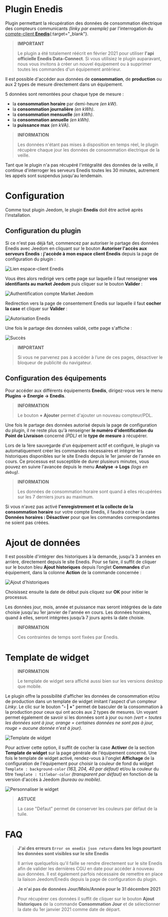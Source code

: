 # Plugin Enedis

Plugin permettant la récupération des données de consommation électrique des compteurs communicants *(linky par exemple)* par l'interrogation du [compte-client **Enedis**](https://mon-compte.enedis.fr/auth/XUI/#login/&realm=/enedis&forward=true){:target="\_blank"}.

>**IMPORTANT**
>
>Le plugin a été totalement réécrit en février 2021 pour utiliser **l'api officielle Enedis Data-Connect**. Si vous utilisiez le plugin auparavant, nous vous invitons à créer un nouvel équipement ou à supprimer toutes les commandes d'un équipement antérieur.

Il est possible d'accéder aux données de **consommation**, de **production** ou aux 2 types de mesure directement dans un équipement.

5 données sont remontées pour chaque type de mesure :
- la **consommation horaire** par demi-heure *(en kW)*.
- la **consommation journalière** *(en kWh)*.
- la **consommation mensuelle** *(en kWh)*.
- la **consommation annuelle** *(en kWh)*.
- la **puissance max** *(en kVA)*.

>**INFORMATION**
>
>Les données n'étant pas mises à disposition en temps réel, le plugin récupère chaque jour les données de consommation électrique de la veille.

Tant que le plugin n'a pas récupéré l'intégralité des données de la veille, il continue d'interroger les serveurs Enedis toutes les 30 minutes, autrement les appels sont suspendus jusqu'au lendemain.

# Configuration

Comme tout plugin Jeedom, le plugin **Enedis** doit être activé après l'installation.

## Configuration du plugin

Si ce n'est pas déjà fait, commencez par autoriser le partage des données Enedis avec Jeedom en cliquant sur le bouton **Autoriser l'accès aux serveurs Enedis : j'accède à mon espace client Enedis** depuis la page de configuration du plugin :

![Lien espace-client Enedis](../images/link_enedis.png)

Vous êtes alors redirigé vers cette page sur laquelle il faut renseigner **vos identifiants au market Jeedom** puis cliquer sur le bouton **Valider** :

![Authentification compte Market Jeedom](../images/Auth_Jeedom.png)

Redirection vers la page de consentement Enedis sur laquelle il faut **cocher la case** et cliquer sur **Valider** :

![Autorisation Enedis](../images/Auth_Enedis.png)

Une fois le partage des données validé, cette page s'affiche :

![Succès](../images/Auth_Enedis_success.png)

>**IMPORTANT**
>
>Si vous ne parvenez pas à accéder à l’une de ces pages, désactiver le bloqueur de publicité du navigateur.

## Configuration des équipements

Pour accéder aux différents équipements **Enedis**, dirigez-vous vers le menu **Plugins → Energie → Enedis**.

>**INFORMATION**
>
>Le bouton **+ Ajouter** permet d'ajouter un nouveau compteur/PDL.

Une fois le partage des données autorisé depuis la page de configuration du plugin, il ne reste plus qu'à renseigner **le numéro d'identification du Point de Livraison** concerné *(PDL)* et le **type de mesure** à récupérer.

Lors de la 1ère sauvegarde d'un équipement actif et configuré, le plugin va automatiquement créer les commandes nécessaires et intégrer les historiques disponibles sur le site Enedis depuis le 1er janvier de l'année en cours. Ce processus est susceptible de durer plusieurs minutes, vous pouvez en suivre l'avancée depuis le menu **Analyse → Logs** *(logs en ``debug``)*.

>**INFORMATION**
>
>Les données de consommation horaire sont quand à elles récupérées sur les 7 derniers jours au maximum.

Si vous n'avez pas activé **l'enregistrement et la collecte de la consommation horaire** sur votre compte Enedis, il faudra cocher la case **Données horaires : Désactiver** pour que les commandes correspondantes ne soient pas créées.

# Ajout de données

Il est possible d'intégrer des historiques à la demande, jusqu'à 3 années en arrière, directement depuis le site Enedis. Pour se faire, il suffit de cliquer sur le bouton bleu **Ajout historiques** depuis l’onglet **Commandes** d’un équipement, dans la colonne **Action** de la commande concernée :

![Ajout d'historiques](../images/enedis_addHistory.png)

Choisissez ensuite la date de début puis cliquez sur **OK** pour initier le processus.

Les données jour, mois, année et puissance max seront intégrées de la date choisie jusqu'au 1er janvier de l'année en cours. Les données horaires, quand à elles, seront intégrées jusqu’à 7 jours après la date choisie.

>**INFORMATION**
>
>Ces contraintes de temps sont fixées par Enedis.

# Template de widget

>**INFORMATION**
>
>Le template de widget sera affiché aussi bien sur les versions desktop que mobile.

Le plugin offre la possibilité d'afficher les données de consommation et/ou de production dans un template de widget imitant l'aspect d'un compteur *Linky*. Le clic sur le bouton "**- \| +**" permet de basculer de la consommation à la production pour ceux qui ont accès aux 2 types de mesures. Un voyant permet également de savoir si les données sont à jour ou non *(vert = toutes les données sont à jour, orange = certaines données ne sont pas à jour, rouge = aucune donnée n'est à jour)*.

![Template de widget](../images/enedis_screenshot1.png)

Pour activer cette option, il suffit de cocher la case **Activer** de la section **Template de widget** sur la page générale de l'équipement concerné. Une fois le template de widget activé, rendez-vous à l'onglet **Affichage** de la configuration de l'équipement pour choisir la couleur de fond du widget `Template : background-color` *(163, 204, 40 par défaut)* et/ou la couleur du titre `Template : titlebar-color` *(transparent par défaut)* en fonction de la version d'accès à Jeedom *(bureau ou mobile)*.

![Personnaliser le widget](../images/enedis_customizeWidget.png)

>**ASTUCE**
>
>La case "Défaut" permet de conserver les couleurs par défaut de la tuile.

# FAQ

>**J'ai des erreurs `Error on enedis json return` dans les logs pourtant les données sont visibles sur le site Enedis**
>
>Il arrive quelquefois qu'il faille se rendre  directement sur le site Enedis afin de valider les dernières CGU en date pour accéder à nouveau aux données. Il est également parfois nécessaire de remettre en place la liaison Jeedom/Enedis depuis la page de configuration du plugin.

>**Je n'ai pas de données Jour/Mois/Année pour le 31 décembre 2021**
>
>Pour récupérer ces données il suffit de cliquer sur le bouton **Ajout historiques** de la commande **Consommation Jour** et de sélectionner la date du 1er janvier 2021 comme date de départ.
